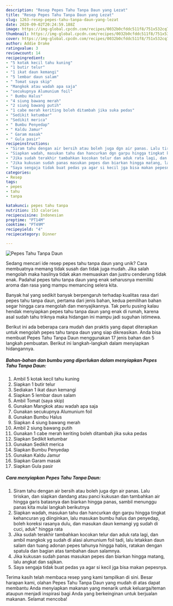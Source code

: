 ```yaml
---
description: "Resep Pepes Tahu Tanpa Daun yang Lezat"
title: "Resep Pepes Tahu Tanpa Daun yang Lezat"
slug: 1263-resep-pepes-tahu-tanpa-daun-yang-lezat
date: 2020-09-02T20:24:59.188Z
image: https://img-global.cpcdn.com/recipes/0032b0cfddc511f8/751x532cq70/pepes-tahu-tanpa-daun-foto-resep-utama.jpg
thumbnail: https://img-global.cpcdn.com/recipes/0032b0cfddc511f8/751x532cq70/pepes-tahu-tanpa-daun-foto-resep-utama.jpg
cover: https://img-global.cpcdn.com/recipes/0032b0cfddc511f8/751x532cq70/pepes-tahu-tanpa-daun-foto-resep-utama.jpg
author: Addie Drake
ratingvalue: 3
reviewcount: 14
recipeingredient:
- "5 kotak kecil tahu kuning"
- "1 butir telur"
- "1 ikat daun kemangi"
- "5 lembar daun salam"
- " Tomat saya skip"
- "Mangkok atau wadah apa saja"
- "secukupnya Alumunium foil"
- " Bumbu Halus"
- "4 siung bawang merah"
- "2 siung bawang putih"
- "1 cabe merah keriting boleh ditambah jika suka pedas"
- "Sedikit ketumbar"
- "Sedikit merica"
- " Bumbu Penyedap"
- " Kaldu Jamur"
- " Garam masak"
- " Gula pasir"
recipeinstructions:
- "Siram tahu dengan air bersih atau boleh juga dgn air panas. Lalu tiriskan, dan siapkan dandang atau panci kukusan dan tambahkan air hingga garis batasnya dan biarkan hingga panas, sambil menunggu panas kita mulai langkah berikutnya"
- "Siapkan wadah, masukan tahu dan hancurkan dgn garpu hingga tingkat kehancuran yg diinginkan, lalu masukan bumbu halus dan penyedap, boleh koreksi rasanya dulu, dan masukan daun kemangi yg sudah di cuci, aduk&#34; hingga rata"
- "Jika sudah terakhir tambahkan kocokan telur dan aduk rata lagi, dan ambil mangkok yg sudah di alasi alumunium foil tadi, lalu letakkan daun salam dan tuang adonan pepes tahunya hingga habis, ratakan dengan spatula dan bagian atas tambahan daun salamnya."
- "Jika kukusan sudah panas masukan pepes dan biarkan hingga matang, lalu angkat dan sajikan."
- "Saya sengaja tidak buat pedas ya agar si kecil jga bisa makan pepesnya."
categories:
- Resep
tags:
- pepes
- tahu
- tanpa

katakunci: pepes tahu tanpa 
nutrition: 153 calories
recipecuisine: Indonesian
preptime: "PT14M"
cooktime: "PT49M"
recipeyield: "4"
recipecategory: Dinner

---
```



![Pepes Tahu Tanpa Daun](https://img-global.cpcdn.com/recipes/0032b0cfddc511f8/751x532cq70/pepes-tahu-tanpa-daun-foto-resep-utama.jpg)

Sedang mencari ide resep pepes tahu tanpa daun yang unik? Cara membuatnya memang tidak susah dan tidak juga mudah. Jika salah mengolah maka hasilnya tidak akan memuaskan dan justru cenderung tidak enak. Padahal pepes tahu tanpa daun yang enak seharusnya memiliki aroma dan rasa yang mampu memancing selera kita.



Banyak hal yang sedikit banyak berpengaruh terhadap kualitas rasa dari pepes tahu tanpa daun, pertama dari jenis bahan, kedua pemilihan bahan segar hingga cara mengolah dan menyajikannya. Tak perlu pusing kalau hendak menyiapkan pepes tahu tanpa daun yang enak di rumah, karena asal sudah tahu triknya maka hidangan ini mampu jadi suguhan istimewa.


Berikut ini ada beberapa cara mudah dan praktis yang dapat diterapkan untuk mengolah pepes tahu tanpa daun yang siap dikreasikan. Anda bisa membuat Pepes Tahu Tanpa Daun menggunakan 17 jenis bahan dan 5 langkah pembuatan. Berikut ini langkah-langkah dalam menyiapkan hidangannya.

<!--inarticleads1-->

##### Bahan-bahan dan bumbu yang diperlukan dalam menyiapkan Pepes Tahu Tanpa Daun:

1. Ambil 5 kotak kecil tahu kuning
1. Siapkan 1 butir telur
1. Sediakan 1 ikat daun kemangi
1. Siapkan 5 lembar daun salam
1. Ambil  Tomat (saya skip)
1. Gunakan Mangkok atau wadah apa saja
1. Gunakan secukupnya Alumunium foil
1. Gunakan  Bumbu Halus
1. Siapkan 4 siung bawang merah
1. Ambil 2 siung bawang putih
1. Gunakan 1 cabe merah keriting boleh ditambah jika suka pedas
1. Siapkan Sedikit ketumbar
1. Gunakan Sedikit merica
1. Siapkan  Bumbu Penyedap
1. Gunakan  Kaldu Jamur
1. Siapkan  Garam masak
1. Siapkan  Gula pasir




<!--inarticleads2-->

##### Cara menyiapkan Pepes Tahu Tanpa Daun:

1. Siram tahu dengan air bersih atau boleh juga dgn air panas. Lalu tiriskan, dan siapkan dandang atau panci kukusan dan tambahkan air hingga garis batasnya dan biarkan hingga panas, sambil menunggu panas kita mulai langkah berikutnya
1. Siapkan wadah, masukan tahu dan hancurkan dgn garpu hingga tingkat kehancuran yg diinginkan, lalu masukan bumbu halus dan penyedap, boleh koreksi rasanya dulu, dan masukan daun kemangi yg sudah di cuci, aduk&#34; hingga rata
1. Jika sudah terakhir tambahkan kocokan telur dan aduk rata lagi, dan ambil mangkok yg sudah di alasi alumunium foil tadi, lalu letakkan daun salam dan tuang adonan pepes tahunya hingga habis, ratakan dengan spatula dan bagian atas tambahan daun salamnya.
1. Jika kukusan sudah panas masukan pepes dan biarkan hingga matang, lalu angkat dan sajikan.
1. Saya sengaja tidak buat pedas ya agar si kecil jga bisa makan pepesnya.




Terima kasih telah membaca resep yang kami tampilkan di sini. Besar harapan kami, olahan Pepes Tahu Tanpa Daun yang mudah di atas dapat membantu Anda menyiapkan makanan yang menarik untuk keluarga/teman ataupun menjadi inspirasi bagi Anda yang berkeinginan untuk berjualan makanan. Selamat mencoba!
